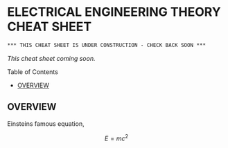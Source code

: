 # ELECTRICAL ENGINEERING THEORY CHEAT SHEET

```txt
*** THIS CHEAT SHEET IS UNDER CONSTRUCTION - CHECK BACK SOON ***
```

_This cheat sheet coming soon._

Table of Contents

* [OVERVIEW](https://github.com/JeffDeCola/my-cheat-sheets/tree/master/other/stem/math/applied/electrical-engineering-cheat-sheet#overview)

## OVERVIEW

Einsteins famous equation,

$$
E=mc^2
$$
